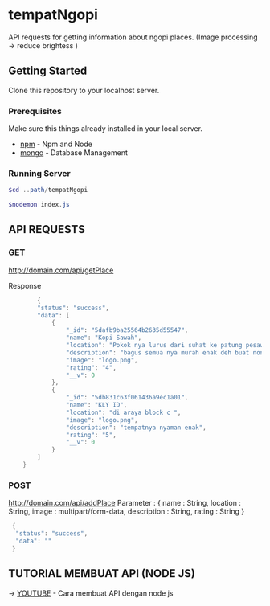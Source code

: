 # tempatNgopi

API requests for getting information about ngopi places. 
(Image processing -> reduce brightess )

## Getting Started

Clone this repository to your localhost server.

### Prerequisites

Make sure this things already installed in your local server.

* [npm](https://www.npmjs.com/) - Npm and Node
* [mongo](https://www.mongodb.com/) - Database Management


### Running Server

```powershell
$cd ..path/tempatNgopi
```

```powershell
$nodemon index.js
```

## API REQUESTS

  ### GET
  http://domain.com/api/getPlace
  
  Response
  ```powershell
          {
          "status": "success",
          "data": [
              {
                  "_id": "5dafb9ba25564b2635d55547",
                  "name": "Kopi Sawah",
                  "location": "Pokok nya lurus dari suhat ke patung pesawat, deket nya sm futsal",
                  "description": "bagus semua nya murah enak deh buat nongkrong",
                  "image": "logo.png",
                  "rating": "4",
                  "__v": 0
              },
              {
                  "_id": "5db831c63f061436a9ec1a01",
                  "name": "KLY ID",
                  "location": "di araya block c ",
                  "image": "logo.png",
                  "description": "tempatnya nyaman enak",
                  "rating": "5",
                  "__v": 0
              }
          ]
      }
  ```
  
  ### POST
  http://domain.com/api/addPlace
  Parameter : {
      name : String,
      location : String,
      image : multipart/form-data,
      description : String,
      rating : String
  }
  
  ```powershell
   {
    "status": "success",
    "data": ""
   }
```


## TUTORIAL MEMBUAT API (NODE JS)

-> [YOUTUBE](https://www.youtube.com/watch?v=ZO2WyEbRbzY&fbclid=IwAR3GSe3C4FkrmvkwJCG_3XaUQVWIU7R3_eGsOdzFvCmX6pRh3u7pZBFwDm0) - Cara membuat API dengan node js



